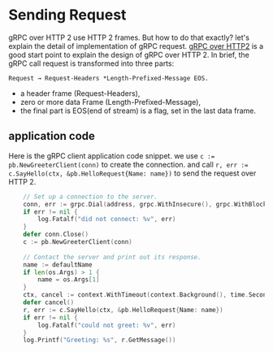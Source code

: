 # Sending Request

gRPC over HTTP 2 use HTTP 2 frames. But how to do that exactly? let's explain the detail of implementation of gRPC request. [gRPC over HTTP2](https://github.com/grpc/grpc/blob/master/doc/PROTOCOL-HTTP2.md) is a good start point to explain the design of gRPC over HTTP 2. In brief, the gRPC call request is transformed into three parts: 
```
Request → Request-Headers *Length-Prefixed-Message EOS. 
```
* a header frame (Request-Headers), 
* zero or more data Frame (Length-Prefixed-Message), 
* the final part is EOS(end of stream) is a flag, set in the last data frame.

## application code
Here is the gRPC client application code snippet. we use ```c := pb.NewGreeterClient(conn)``` to create the connection. and call ```r, err := c.SayHello(ctx, &pb.HelloRequest{Name: name})``` to send the request over HTTP 2.

```go
    // Set up a connection to the server.                                       
    conn, err := grpc.Dial(address, grpc.WithInsecure(), grpc.WithBlock())
    if err != nil {                                      
        log.Fatalf("did not connect: %v", err)
    }                                             
    defer conn.Close()                                                                                                                 
    c := pb.NewGreeterClient(conn)
                                         
    // Contact the server and print out its response.      
    name := defaultName              
    if len(os.Args) > 1 {                                                                                                                                    
        name = os.Args[1]      
    }      
    ctx, cancel := context.WithTimeout(context.Background(), time.Second)      
    defer cancel()      
    r, err := c.SayHello(ctx, &pb.HelloRequest{Name: name})      
    if err != nil {                                  
        log.Fatalf("could not greet: %v", err)            
    }                               
    log.Printf("Greeting: %s", r.GetMessage())     
```
